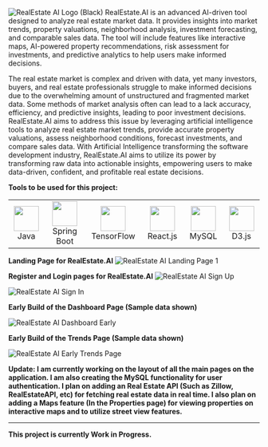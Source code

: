 ![RealEstate AI Logo (Black)](https://github.com/user-attachments/assets/ad231900-5d86-4367-9e41-12a3388eb2fe)
RealEstate.AI is an advanced AI-driven tool designed to analyze real estate market data. It provides insights into market trends, property valuations, neighborhood analysis, investment forecasting, and comparable sales data. The tool will include features like interactive maps, AI-powered property recommendations, risk assessment for investments, and predictive analytics to help users make informed decisions.

The real estate market is complex and driven with data, yet many investors, buyers, and real estate professionals struggle to make informed decisions due to the overwhelming amount of unstructured and fragmented market data. Some methods of market analysis often can lead to a lack accuracy, efficiency, and predictive insights, leading to poor investment decisions. RealEstate.AI aims to address this issue by leveraging artificial intelligence tools to analyze real estate market trends, provide accurate property valuations, assess neighborhood conditions, forecast investments, and compare sales data. With Artificial Intelligence transforming the software development industry, RealEstate.AI aims to utilize its power by transforming raw data into actionable insights, empowering users to make data-driven, confident, and profitable real estate decisions.

**Tools to be used for this project:**
<table>
  <tr>
    <td align="center"><img src="https://cdn.jsdelivr.net/gh/devicons/devicon@latest/icons/java/java-original.svg" width="50">Java</td>
    <td align="center"><img src="https://cdn.jsdelivr.net/gh/devicons/devicon@latest/icons/spring/spring-original.svg" width="50">Spring Boot</td>
    <td align="center"><img src="https://cdn.jsdelivr.net/gh/devicons/devicon@latest/icons/tensorflow/tensorflow-original.svg" width="50">TensorFlow</td>
    <td align="center"><img src="https://cdn.jsdelivr.net/gh/devicons/devicon@latest/icons/react/react-original.svg" width="50">React.js</td>
    <td align="center"><img src="https://cdn.jsdelivr.net/gh/devicons/devicon@latest/icons/mysql/mysql-original.svg"  width="50">MySQL</td>
    <td align="center"><img src="https://cdn.jsdelivr.net/gh/devicons/devicon@latest/icons/d3js/d3js-original.svg" width="50">D3.js</td>
  </tr>
</table>

**Landing Page for RealEstate.AI**
![RealEstate AI Landing Page 1](https://github.com/user-attachments/assets/3bb49320-6e85-4c23-b3f7-cd7a0fff1976)

**Register and Login pages for RealEstate.AI**
![RealEstate AI Sign Up](https://github.com/user-attachments/assets/35cb6140-e3fd-48f2-b976-6694da18ca83)

![RealEstate AI Sign In](https://github.com/user-attachments/assets/8c16248b-bdb5-4bb0-8a93-2e693b283f00)

**Early Build of the Dashboard Page (Sample data shown)**

![RealEstate AI Dashboard Early](https://github.com/user-attachments/assets/f49a8670-a790-485b-922c-8ce8f3cf8c2b)

**Early Build of the Trends Page (Sample data shown)**

![RealEstate AI Early Trends Page](https://github.com/user-attachments/assets/f6bd6bfc-afd3-4382-a945-aaef88bec801)

**Update: I am currently working on the layout of all the main pages on the application. I am also creating the MySQL functionality for user authentication. I plan on adding an Real Estate API (Such as Zillow, RealEstateAPI, etc) for fetching real estate data in real time. I also plan on adding a Maps feature (In the Properties page) for viewing properties on interactive maps and to utilize street view features.**

-------------------------------------------------------------
**This project is currently Work in Progress.**
